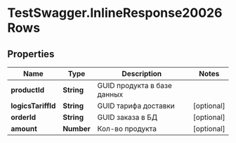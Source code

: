 # TestSwagger.InlineResponse20026Rows

## Properties

Name | Type | Description | Notes
------------ | ------------- | ------------- | -------------
**productId** | **String** | GUID продукта в базе данных | 
**logicsTariffId** | **String** | GUID тарифа доставки | [optional] 
**orderId** | **String** | GUID заказа в БД | [optional] 
**amount** | **Number** | Кол-во продукта | [optional] 


